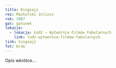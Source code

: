 ```yaml
---
title: Kingsajz
rez: Machulski Juliusz
rok: 1987
gat: gatunek
lokacje:
  - lokacja: Łódź – Wytwórnia Filmów Fabularnych
    link: lodz-wytwornia-filmow-fabularnych
link: kingsajz
fot: brak
---
```

Opis wkrótce…